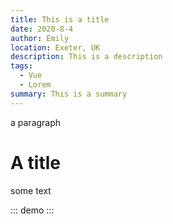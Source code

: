 ```yaml
---
title: This is a title
date: 2020-8-4
author: Emily
location: Exeter, UK  
description: This is a description
tags:
  - Vue
  - Lorem
summary: This is a summary
---
```


a paragraph

# A title

some text

::: demo
:::